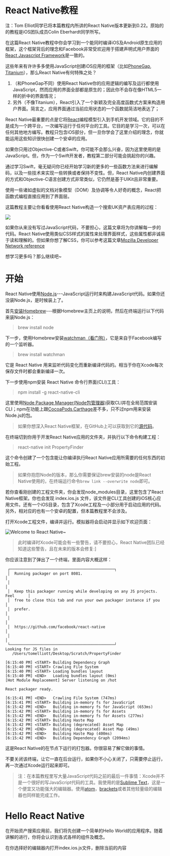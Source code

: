 # React Native教程

注：Tom Elliot同学已将本篇教程内所讲的React Native版本更新到0.22。原始的的教程是iOS团队成员Colin Eberhardt同学所写。

在这篇React Native教程中你会学习到一个能同时编译iOS及Android原生应用的框架，这个框架背后的理念和Facebook非常受欢迎用于搭建声明式用户界面的[React Javascript Framework](https://facebook.github.io/react/)是一致的。

这些年来有许许多多使用JavaScript创建iOS应用的框架（比如[PhoneGap](http://phonegap.com/), [Titanium](http://www.appcelerator.com/mobile-app-development-products/)），那么React Native有何特殊之处？

1. （和PhoneGap不同）使用React Native你的应用逻辑的编写及运行都使用JavaScript，然而应用的界面全部都是原生的；因此你不会存在像HTML5一样的折中的界面情况；
2. 另外（不像Titanium），React引入了一个新颖及完全高度函数式方案来构造用户界面。简言之，应用界面通过当前应用状态的一个函数就简洁地表达了；

React Native最重要的点是它将[React](http://facebook.github.io/react/)编程模型引入到手机开发领域。它的目的不是成为一个跨平台，一次编写运行于任何平台的工具。它目的是学习一次，可以在任何其他地方编写。教程只包含iOS部分，但一旦你学会了这里介绍的理念，你就能运用这些知识很快创建一个安卓的应用。

如果你只用过Objective-C或者Swift，你可能不会那么兴奋，因为这里使用的是JavaScript。但，作为一个Swift开发者，教程第二部分可能会挑起你的兴趣。

通过学习Swift，毫无疑问你已经开始学习新的更多的一些函数方法来进行编解码，以及一些技术来实现一些转换或者保持不变性。但，React Native内创建界面的方式和Objective-C语言创建方式非常类似，它仍然是基于UIKit且非常重要。

使用一些诸如虚拟的文档对象模型（DOM）及协调等令人好奇的概念，React把函数式编程直接应用到了界面层。

这篇教程主要让你看看使用React Native构造一个搜索UK资产表应用的过程：

![](http://www.raywenderlich.com/wp-content/uploads/2015/03/PropertyFinder.png)

如果你从来没有写过JavaScript代码，不要担心，这篇文章将为你讲解每一步的代码。React Native使用类似CSS样式的属性来处理界面样式，这些属性都非诚易于读和理解的。但如果你想了解CSS，你可以参考这篇文章[Mozilla Developer Network reference](https://developer.mozilla.org/en-US/docs/Web/CSS)

想学习更多吗？那么继续吧~

# 开始

React Native使用[Node.js](https://nodejs.org/)---JavaScript运行时来构建JavaScript代码。如果你还没装Node.js，是时候装上了。

首先[安装Homebrew](http://brew.sh/)---根据Homebrew主页上的说明，然后在终端运行以下代码来装Node.js：

> brew install node

下一步，使用Homebrew安装[watchman（看门狗）](https://facebook.github.io/watchman/)，它是来自于Facebook编写的一个监听器。

> brew install watchman

它是 React Native 用来监听代码变化而重新编译代码的。相当于你在Xcode每次保存文件时都会重新编译一次。

下一步使用npm安装 React Native 命令行界面(CLI)工具：

> npm install -g react-native-cli

这里使用[Node Package Manager(Node包管理器)](https://www.npmjs.com/)获取CLI并在全局范围安装CLI；npm在功能上跟[CocoaPods](https://cocoapods.org/),[Carthage](https://github.com/Carthage/Carthage)差不多，只不过npm用来安装Node.js的包。

> 如果你想深入React Native框架，在GitHub上可以获取到它的[源代码](https://github.com/facebook/react-native)。

在终端切到你用于开发React Native应用的文件夹，并执行以下命令构建工程：

> react-native init PropertyFinder

这个命令创建了一个包含能让你编译执行React Native应用所需要的任何东西的初始工程。

> 如果你抱怨Node的版本，那么你需要保证brew安装的node是React Native使用的，在终端运行命令`brew link --overwrite node`即可。

若你查看刚创建的工程文件夹，你会发现node_modules目录，这里包含了React Native框架。你也会发现 index.ios.js 文件，该文件是CLI工具创建的iOS核心应用文件。还有一个iOS目录，包含了Xcode工程及一小部分用于启动应用的代码。另外，相对应的也有一个安卓的配置，但本篇教程里不会涉及。

打开Xcode工程文件，编译并运行。模拟器将会启动并显示如下欢迎页面：

![Welcome to React Native~](http://www.raywenderlich.com/wp-content/uploads/2016/02/ReactNative-Starter-281x500.png)

> 此时编译时Xcode可能会有一些警告，请不要担心，React Native团队已经知道这些警告，且在未来的版本会修复:]

你应该注意到了弹出了一个终端，里面内容大概这样：

~~~
 ┌──────────────────────────────────────────────┐
 │  Running packager on port 8081.                                            │
 │                                                                            │
 │  Keep this packager running while developing on any JS projects. Feel      │
 │  free to close this tab and run your own packager instance if you          │
 │  prefer.                                                                   │
 │                                                                            │
 │  https://github.com/facebook/react-native                                  │
 │                                                                            │
 └──────────────────────────────────────────────┘
Looking for JS files in
   /Users/tomelliott/Desktop/Scratch/PropertyFinder
 
[6:15:40 PM] <START> Building Dependency Graph
[6:15:40 PM] <START> Crawling File System
[6:15:40 PM] <START> Loading bundles layout
[6:15:40 PM] <END>   Loading bundles layout (0ms)
[Hot Module Replacement] Server listening on /hot
 
React packager ready.
 
[6:15:41 PM] <END>   Crawling File System (747ms)
[6:15:41 PM] <START> Building in-memory fs for JavaScript
[6:15:42 PM] <END>   Building in-memory fs for JavaScript (653ms)
[6:15:42 PM] <START> Building in-memory fs for Assets
[6:15:42 PM] <END>   Building in-memory fs for Assets (277ms)
[6:15:42 PM] <START> Building Haste Map
[6:15:42 PM] <START> Building (deprecated) Asset Map
[6:15:42 PM] <END>   Building (deprecated) Asset Map (49ms)
[6:15:42 PM] <END>   Building Haste Map (400ms)
[6:15:42 PM] <END>   Building Dependency Graph (2094ms)
~~~

这是React Native的在节点下运行的打包器。你很容易了解它做的事情。

不要关闭该终端，让它一直在后台运行，如果你不小心关闭了，只需要停止运行，再一次通过Xcode运行起来即可。

> 注：在本篇教程里写大量JavaScript代码之前的最后一件事情：Xcode并不是一个很好的写JavaScript代码的工具。我使用的是[Sublime Text](http://www.sublimetext.com/)，这是一个便宜又功能强大的编辑器。使用[atom](https://atom.io/)，[brackets](http://brackets.io/)或者其他轻量级的编辑器也同样能完成工作。

# Hello React Native

在开始资产搜索应用前，我们将先创建一个简单的Hello World的应用程序。随着讲解的进行，你将会认识到各式各样的组件及概念。

在你选择好的编辑器内打开index.ios.js文件，删除当前的内容